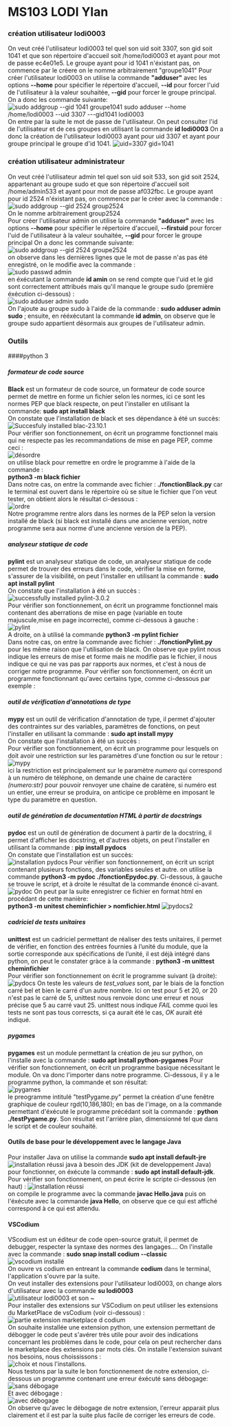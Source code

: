 # MS103 LODI Ylan

### création utilisateur lodi0003
On veut créé l'utilisateur lodi0003 tel quel son uid soit 3307, son gid soit 1041 et que son répertoire d'accueil soit /home/lodi0003 et ayant pour mot de passe ec4e01e5. 
Le groupe ayant pour id 1041 n'éxistant pas, on commence par le créere on le nomme arbitrairement "groupe1041" 
Pour créer l'utilisateur lodi0003 on utilise la commande **"adduser"** avec les options **--home** pour spécifier le répertoire d'accueil, **--id** pour forcer l'uid de l'utilisateur à la valeur souhaitée, **--gid** pour forcer le groupe principal.  
On a donc les commande suivante:  
![sudo addgroup --gid 1041 groupe1041  sudo adduser --home /home/lodi0003 --uid 3307 ---gid1041 lodi0003](Images/CreaGroup1041etUser1.png)  
On entre par la suite le mot de passe de l'utilisateur.
On peut consulter l'id de l'utilisateur et de ces groupes en utilisant la commande **id lodi0003**
On a donc la création de l'utilisateur lodi0003 ayant pour uid 3307 et ayant pour groupe principal le groupe d'id 1041.
![uid=3307 gid=1041](CreaGroup1041etUser1Preuve)  

### création utilisateur administrateur
On veut créé l'utilisateur admin tel quel son uid soit 533, son gid soit 2524, appartenant au groupe sudo et que son répertoire d'accueil soit /home/admin533 et ayant pour mot de passe af032fbc. 
Le groupe ayant pour id 2524 n'éxistant pas, on commence par le créer avec la commande :  
![sudo addgroup --gid 2524 group2524](Images/CreaGroup2524.png)  
On le nomme arbitrairement group2524  
Pour créer l'utilisateur admin on utilise la commande **"adduser"** avec les options **--home** pour spécifier le répertoire d'accueil, **--firstuid** pour forcer l'uid de l'utilisateur à la valeur souhaitée, **--gid** pour forcer le groupe principal 
On a donc les commande suivante:
![sudo addgroup --gid 2524 groupe2524](Images/Creaadmin533.png)  
on observe dans les dernières lignes que le mot de passe n'as pas été enregistré, on le modifie avec la commande :  
![sudo passwd admin](Images/MDPadmin533.png)  
en éxécutant la commande **id amin** on se rend compte que l'uid et le gid sont correctement attribués mais qu'il manque le groupe sudo (première éxécution ci-dessous) :  
![sudo adduser admin sudo](Images/ajoutadmin533sudoETpreuve.png)  
On l'ajoute au groupe sudo à l'aide de la commande : **sudo adduser admin sudo** ; ensuite, en rééxécutant la commande **id admin**, on observe que le groupe sudo appartient désormais aux groupes de l'utilisateur admin.    
### Outils
####python 3 
##### formateur de code source
**Black** est un formateur de code source, un formateur de code source permet de mettre en forme un fichier selon les normes, ici ce sont les normes PEP que black respecte, on peut l'installer en utilisant la commande:
**sudo apt install black**  
On constate que l'installation de black et ses dépendance à été un succès:  
![Succesfuly installed blac-23.10.1](Images/installBlackEtDepReussie.png)  
Pour vérifier son fonctionnement, on écrit un programme fonctionnel mais qui ne respecte pas les recommandations de mise en page PEP, comme ceci :  
![désordre](Images/BLACKAVANT.png)  
on utilise black pour remettre en ordre le programme à l'aide de la commande :  
**python3 -m black fichier**  
Dans notre cas, on entre la commande avec fichier : __./fonctionBlack.py__ car le terminal est ouvert dans le répertoire où se situe le fichier que l'on veut tester, on obtient alors le résultat ci-dessous :  
![ordre](Images/BLACKAPRES.png)  
Notre programme rentre alors dans les normes de la PEP selon la version installé de black (si black est installé dans une ancienne version, notre programme sera aux norme d'une ancienne version de la PEP).
##### analyseur statique de code 
**pylint** est un analyseur statique de code, un analyseur statique de code permet de trouver des erreurs dans le code, vérifier la mise en forme, s'assurer de la visibilité, on peut l'installer en utilisant la commande :
**sudo apt install pylint**  
On constate que l'installation à été un succès :  
![successfully installed pylint-3.0.2](Images/installPylintEtDepReussie.png)  
Pour vérifier son fonctionnement, on écrit un programme fonctionnel mais contenant des aberrations de mise en page (variable en toute majuscule,mise en page incorrecte), comme ci-dessous à gauche :  
![pylint](Images/PREUVEpylint.png)  
A droite, on à utilisé la commande **python3 -m pylint fichier**  
Dans notre cas, on entre la commande avec fichier : __./fonctionPylint.py__ pour les même raison que l'utilisation de black.
On observe que pylint nous indique les erreurs de mise et forme mais ne modifie pas le fichier, il nous indique ce qui ne vas pas par rapports aux normes, et c'est à nous de corriger notre programme.
Pour vérifier son fonctionnement, on écrit un programme fonctionnant qu'avec certains type, comme ci-dessous par exemple  : 

##### outil de vérification d’annotations de type
**mypy** est un outil de vérification d'annotation de type, il permet d'ajouter des contraintes sur des variables, paramètres de fonctions, on peut l'installer en utilisant la commande :
**sudo apt install mypy**  
On constate que l'installation à été un succès :  
![]()  
Pour vérifier son fonctionnement, on écrit un programme pour lesquels on doit avoir une restriction sur les paramètres d'une fonction ou sur le retour :  
![mypy](/images/PREUVEMypy.png)  
ici la restriction est principalement sur le paramètre _numero_ qui correspond à un numéro de téléphone, on demande une chaine de caractère _(numero:str)_ pour pouvoir renvoyer une chaine de caratère, si numéro est un entier, une erreur se produira, on anticipe ce problème en imposant le type du paramètre en question.

##### outil de génération de documentation HTML à partir de docstrings
**pydoc** est un outil de génération de document à partir de la docstring, il permet d'afficher les docstring, et d'autres objets, on peut l'installer en utilisant la commande : 
**pip install pydocs**  
On constate que l'installation est un succès:  
![installation pydocs](Images/InstallationPYDOCSetDepReussi.png)
Pour vérifier  son fonctionnement, on écrit un script contenant plusieurs fonctions, des variables seules et autre.
on utilise la commande **python3 -m pydoc ./fonctionEpydoc.py**. Ci-dessous, à gauche se trouve le script, et à droite le résultat de la commande énoncé ci-avant.
![pydoc](Images/utilisationPydoc1.png) 
On peut par la suite enregistrer ce fichier en format html en procédant de cette manière:  
**python3 -m unitest cheminfichier > nomfichier.html**
![pydocs2](Images/utilisatioonPydoc2.png)
##### cadriciel de tests unitaires 
**unittest** est un cadriciel permettant de réaliser des tests unitaires, il permet de vérifier, en fonction des entrées fournies à l’unité du module, que la sortie corresponde aux spécifications de l’unité, il est déjà intégré dans python,
on peut le constater gràce à la commande :
**python3 -m unittest cheminfichier**  
Pour vérifier son fonctionnement on écrit le programme suivant (à droite):  
![pydocs](Images/PREUVEunittest.png)
On teste les valeurs de _test_values_ sont, par le biais de la fonction carré bel et bien le carré d'un autre nombre. Ici on test pour 5 et 20, or 20 n'est pas le carré de 5, unittest nous renvoie donc une erreur et nous précise que 5 au carré vaut 25.
unittest nous indique _FAIL_ comme quoi les tests ne sont pas tous correscts, si ça aurait été le cas, _OK_ aurait été indiqué.

##### pygames
**pygames** est un module permettant la création de jeu sur python, on l'installe avec la commande : 
**sudo apt install python-pygames**
Pour vérifier son fonctionnement, on écrit un programme basique nécessitant le module. On va donc l'importer dans notre programme. Ci-dessous, il y a le programme python, la commande et son résultat:  
![pygames](Images/PREUVEpygame.png)  
le preogramme intitulé "testPygame.py" permet la création d'une fenêtre graphique de couleur rgd(10,186,180); en bas de l'image, on a la commande permettant d'éxécuté le programme précédant soit la commande : **python ./testPygame.py**. Son résultat est l'arrière plan, dimensionné tel que dans le script et de couleur souhaité.

#### Outils de base pour le développement avec le langage Java 
Pour installer Java on utilise la commande **sudo apt install default-jre**  
![installation réussi](Images/INSTALLjava.png)
java à besoin des JDK (kit de developpement Java) pour fonctionner, on éxécute la commande : **sudo apt install default-jdk**. 
Pour vérifier son fonctionnement, on peut écrire le scripte ci-dessous (en haut) :
![installation réussi](Images/PREUVEjava.png)  
on compile le programme avec la commande **javac Hello.java**
puis on l'éxécute avec la commande **java Hello**, on observe que ce qui est affiché correspond à ce qui est attendu.
#### VSCodium
VScodium est un éditeur de code open-source gratuit, il permet de debugger, respecter la syntaxe des normes des langages....
On l'installe avec la commande : **sudo snap install codium --classic**  
![vscodium installé](Images/INSTALLvscodium.png)  
On ouvre vs codium en entreant la commande **codium** dans le terminal, l'application s'ouvre par la suite.  
On veut installer des extensions pour l'utilisateur lodi0003, on change alors d'utilisateur avec la commande **su lodi0003**  
![utilisateur lodi0003 et son ~](Images/CHANGERutili.png)  
Pour installer des extensions sur VSCodium on peut utiliser les extensions du MarketPlace de vsCodium (voir ci-dessous) :  
![partie extension marketplace d codium](Images/EXTENSIONcodium.png)  
On souhaite installée une extension python, une extension permettant de débogger le code peut s'avérer très utile pour avoir des indications concernant les problèmes dans le code, pour cela on peut rechercher dans le marketplace des extensions par mots clés. On installe l'extension suivant nos besoins, nous choississons :  
![choix](Images/EXTpyDEBUG.png) et nous l'installons.  
Nous testons par la suite le bon fonctionnement de notre extension, ci-dessous un programme contenant une erreur éxécuté sans débogage:  
![sans débogage](Images/codiumpySSdebug.png)  
Et avec débogage :  
![avec débogage](Images/codiumPYdebuugOK.png)  
On observe qu'avec le débogage de notre extension, l'erreur apparait plus clairement et il est par la suite plus facile de corriger les erreurs de code.






